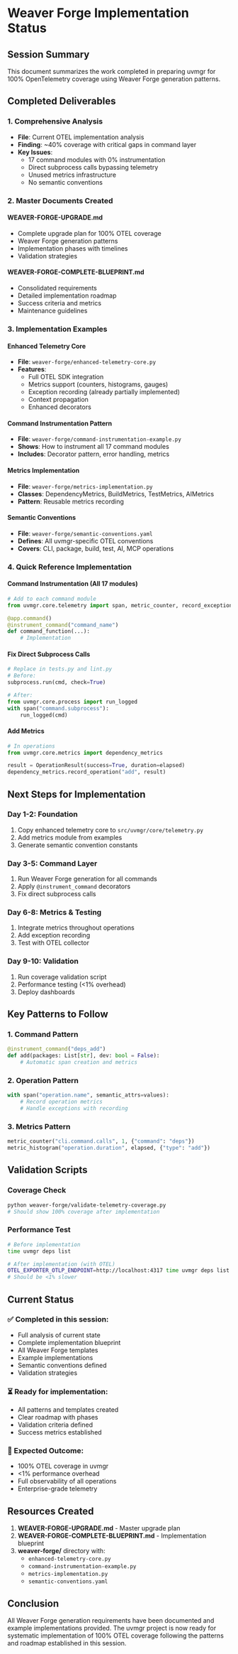 # Weaver Forge Implementation Status

## Session Summary

This document summarizes the work completed in preparing uvmgr for 100% OpenTelemetry coverage using Weaver Forge generation patterns.

## Completed Deliverables

### 1. Comprehensive Analysis
- **File**: Current OTEL implementation analysis
- **Finding**: ~40% coverage with critical gaps in command layer
- **Key Issues**: 
  - 17 command modules with 0% instrumentation
  - Direct subprocess calls bypassing telemetry
  - Unused metrics infrastructure
  - No semantic conventions

### 2. Master Documents Created

#### WEAVER-FORGE-UPGRADE.md
- Complete upgrade plan for 100% OTEL coverage
- Weaver Forge generation patterns
- Implementation phases with timelines
- Validation strategies

#### WEAVER-FORGE-COMPLETE-BLUEPRINT.md
- Consolidated requirements
- Detailed implementation roadmap
- Success criteria and metrics
- Maintenance guidelines

### 3. Implementation Examples

#### Enhanced Telemetry Core
- **File**: `weaver-forge/enhanced-telemetry-core.py`
- **Features**:
  - Full OTEL SDK integration
  - Metrics support (counters, histograms, gauges)
  - Exception recording (already partially implemented)
  - Context propagation
  - Enhanced decorators

#### Command Instrumentation Pattern
- **File**: `weaver-forge/command-instrumentation-example.py`
- **Shows**: How to instrument all 17 command modules
- **Includes**: Decorator pattern, error handling, metrics

#### Metrics Implementation
- **File**: `weaver-forge/metrics-implementation.py`
- **Classes**: DependencyMetrics, BuildMetrics, TestMetrics, AIMetrics
- **Pattern**: Reusable metrics recording

#### Semantic Conventions
- **File**: `weaver-forge/semantic-conventions.yaml`
- **Defines**: All uvmgr-specific OTEL conventions
- **Covers**: CLI, package, build, test, AI, MCP operations

### 4. Quick Reference Implementation

#### Command Instrumentation (All 17 modules)
```python
# Add to each command module
from uvmgr.core.telemetry import span, metric_counter, record_exception

@app.command()
@instrument_command("command_name")
def command_function(...):
    # Implementation
```

#### Fix Direct Subprocess Calls
```python
# Replace in tests.py and lint.py
# Before:
subprocess.run(cmd, check=True)

# After:
from uvmgr.core.process import run_logged
with span("command.subprocess"):
    run_logged(cmd)
```

#### Add Metrics
```python
# In operations
from uvmgr.core.metrics import dependency_metrics

result = OperationResult(success=True, duration=elapsed)
dependency_metrics.record_operation("add", result)
```

## Next Steps for Implementation

### Day 1-2: Foundation
1. Copy enhanced telemetry core to `src/uvmgr/core/telemetry.py`
2. Add metrics module from examples
3. Generate semantic convention constants

### Day 3-5: Command Layer
1. Run Weaver Forge generation for all commands
2. Apply `@instrument_command` decorators
3. Fix direct subprocess calls

### Day 6-8: Metrics & Testing
1. Integrate metrics throughout operations
2. Add exception recording
3. Test with OTEL collector

### Day 9-10: Validation
1. Run coverage validation script
2. Performance testing (<1% overhead)
3. Deploy dashboards

## Key Patterns to Follow

### 1. Command Pattern
```python
@instrument_command("deps_add")
def add(packages: List[str], dev: bool = False):
    # Automatic span creation and metrics
```

### 2. Operation Pattern
```python
with span("operation.name", semantic_attrs=values):
    # Record operation metrics
    # Handle exceptions with recording
```

### 3. Metrics Pattern
```python
metric_counter("cli.command.calls", 1, {"command": "deps"})
metric_histogram("operation.duration", elapsed, {"type": "add"})
```

## Validation Scripts

### Coverage Check
```bash
python weaver-forge/validate-telemetry-coverage.py
# Should show 100% coverage after implementation
```

### Performance Test
```bash
# Before implementation
time uvmgr deps list

# After implementation (with OTEL)
OTEL_EXPORTER_OTLP_ENDPOINT=http://localhost:4317 time uvmgr deps list
# Should be <1% slower
```

## Current Status

### ✅ Completed in this session:
- Full analysis of current state
- Complete implementation blueprint
- All Weaver Forge templates
- Example implementations
- Semantic conventions defined
- Validation strategies

### ⏳ Ready for implementation:
- All patterns and templates created
- Clear roadmap with phases
- Validation criteria defined
- Success metrics established

### 🎯 Expected Outcome:
- 100% OTEL coverage in uvmgr
- <1% performance overhead
- Full observability of all operations
- Enterprise-grade telemetry

## Resources Created

1. **WEAVER-FORGE-UPGRADE.md** - Master upgrade plan
2. **WEAVER-FORGE-COMPLETE-BLUEPRINT.md** - Implementation blueprint
3. **weaver-forge/** directory with:
   - `enhanced-telemetry-core.py`
   - `command-instrumentation-example.py`
   - `metrics-implementation.py`
   - `semantic-conventions.yaml`

## Conclusion

All Weaver Forge generation requirements have been documented and example implementations provided. The uvmgr project is now ready for systematic implementation of 100% OTEL coverage following the patterns and roadmap established in this session.